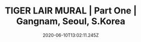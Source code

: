 ---
draft: false
title: TIGER LAIR MURAL | Part One | Gangnam, Seoul, S.Korea
description: |
  Travel to a realm of enlightenment inspired by ancient Korean mythology. A tiger undergoes a spiritual journey shifting through layers of enlightenment on his path to becoming human. Along the way he encounters shrines, temples and mediation gardens inhabited by Buddha & Yama (The Lord of Hell).  

year: 10/06/2020
position: 10
images:
  - src: /assets/uploads/Tiger_Lair_Rob_Green_Artist_Section_one_1800.jpg
    caption: TIGER LAIR MURAL
  - src: /assets/uploads/tiger_lair_rob_green_artist_mmint_mural_02_seoul_opti_01.jpg
    caption: TIGER LAIR MURAL      
  - src: /assets/uploads/tiger_lair_rob_green_artist_mmint_mural_02_seoul_opti_02.jpg
    caption: TIGER LAIR MURAL
  - src: /assets/uploads/tiger_lair_rob_green_artist_mmint_mural_02_tiger_full_seoul_opti_02.jpg
    caption: TIGER LAIR MURAL 
  - src: /assets/uploads/tiger_lair_rob_green_artist_mmint_mural_02_seoul_opti_02_detail_01.jpg
    caption: TIGER LAIR MURAL
  - src: /assets/uploads/tiger_lair_rob_green_artist_mmint_mural_02_seoul_opti_02_detail_02.jpg
    caption: TIGER LAIR MURAL
  - src: /assets/uploads/tiger_lair_rob_green_artist_mmint_mural_02_seoul_opti_02_detail_03.jpg
    caption: TIGER LAIR MURAL
  - src: /assets/uploads/tiger_lair_rob_green_artist_mmint_mural_02_seoul_opti_02_detail_04.jpg
    caption: TIGER LAIR MURAL
  - src: /assets/uploads/tiger_lair_rob_green_artist_mmint_mural_02_seoul_opti_02_detail_05.jpg
    caption: TIGER LAIR MURAL    
  

date: 2020-06-10T13:02:11.245Z
---